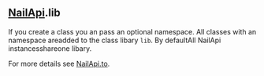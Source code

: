 [glob]: https://npmjs.org/package/glob
[grunt-contrib-coffee]: https://github.com/gruntjs/grunt-contrib-coffee
[grunt-istanbul-coverage]: https://github.com/daniellmb/grunt-istanbul-coverage
[grunt-istanbul]: https://github.com/taichi/grunt-istanbul
[grunt-simple-mocha]: https://github.com/yaymukund/grunt-simple-mocha
[grunt]: http://gruntjs.com/
[mocha]: https://npmjs.org/package/mocha
[should]: https://github.com/visionmedia/should.js
[underscore]: http://underscorejs.org

[About]: ..\About.coffee.md
[About.generic-commands]: ..\About\generic-commands.coffee.md
[About.meta-data]: ..\About\meta-data.coffee.md
[About.modules]: ..\About\modules.coffee.md
[NailApi]: ..\NailApi.coffee.md
[NailApi.lib]: lib.coffee.md
[NailApi.modules]: modules.coffee.md
[NailApi.parent]: parent.coffee.md
[NailApi.to]: to.coffee.md
[NailApi.use]: use.coffee.md

[nail]: https://github.com/noptic/nail
[npm]: https://github.com/noptic/nail

[NailApi].lib
-------------
If you create a class you an pass an optional namespace.
All classes with an namespace areadded to the class libary `lib`.
By defaultAll NailApi instancesshareone libary.

For more details see [NailApi.to].